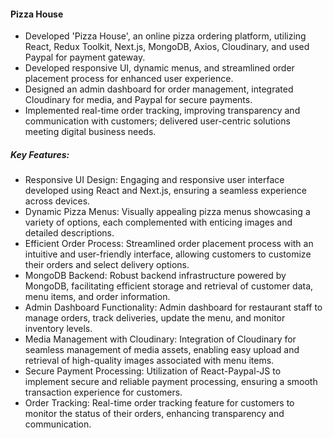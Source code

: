 #### Pizza House

- Developed 'Pizza House', an online pizza ordering platform, utilizing React, Redux Toolkit, Next.js, MongoDB, Axios, Cloudinary, and used Paypal for payment gateway.
- Developed responsive UI, dynamic menus, and streamlined order placement process for enhanced user experience.
- Designed an admin dashboard for order management, integrated Cloudinary for media, and Paypal for secure payments.
- Implemented real-time order tracking, improving transparency and communication with customers; delivered user-centric solutions meeting digital business needs.

##### Key Features:

- Responsive UI Design: Engaging and responsive user interface developed using React and Next.js, ensuring a seamless experience across devices.
- Dynamic Pizza Menus: Visually appealing pizza menus showcasing a variety of options, each complemented with enticing images and detailed descriptions.
- Efficient Order Process: Streamlined order placement process with an intuitive and user-friendly interface, allowing customers to customize their orders and select delivery options.
- MongoDB Backend: Robust backend infrastructure powered by MongoDB, facilitating efficient storage and retrieval of customer data, menu items, and order information.
- Admin Dashboard Functionality: Admin dashboard for restaurant staff to manage orders, track deliveries, update the menu, and monitor inventory levels.
- Media Management with Cloudinary: Integration of Cloudinary for seamless management of media assets, enabling easy upload and retrieval of high-quality images associated with menu items.
- Secure Payment Processing: Utilization of React-Paypal-JS to implement secure and reliable payment processing, ensuring a smooth transaction experience for customers.
- Order Tracking: Real-time order tracking feature for customers to monitor the status of their orders, enhancing transparency and communication.


